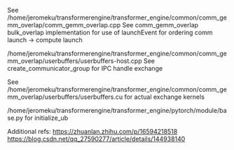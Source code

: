 See /home/jeromeku/transformerengine/transformer_engine/common/comm_gemm_overlap/comm_gemm_overlap.cpp
See comm_gemm_overlap bulk_overlap implementation for use of launchEvent for ordering comm launch -> compute launch

/home/jeromeku/transformerengine/transformer_engine/common/comm_gemm_overlap/userbuffers/userbuffers-host.cpp
See create_communicator_group for IPC handle exchange

See /home/jeromeku/transformerengine/transformer_engine/common/comm_gemm_overlap/userbuffers/userbuffers.cu for actual exchange kernels

/home/jeromeku/transformerengine/transformer_engine/pytorch/module/base.py for initialize_ub

Additional refs:
https://zhuanlan.zhihu.com/p/16594218518
https://blog.csdn.net/qq_27590277/article/details/144938140

